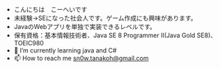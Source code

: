 - こんにちは　こーへいです
- 未経験→SEになった社会人です。ゲーム作成にも興味があります。
- JavaのWebアプリを単独で実装できるレベルです。
- 保有資格：基本情報技術者、Java SE 8 Programmer II(Java Gold SE8)、TOEIC980
- 🌱 I’m currently learning java and C#
- 📫 How to reach me sn0w.tanakoh@gmail.com

<!---
kohei-sansan/kohei-sansan is a ✨ special ✨ repository because its `README.md` (this file) appears on your GitHub profile.
You can click the Preview link to take a look at your changes.
--->
